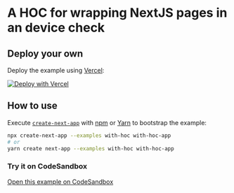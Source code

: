 # A HOC for wrapping NextJS pages in an device check

## Deploy your own

Deploy the example using [Vercel](https://vercel.com):

[![Deploy with Vercel](https://vercel.com/button)](https://vercel.com/import/project?template=https://github.com/vercel/next.js/tree/canary/examples/hello-world)

## How to use

Execute [`create-next-app`](https://github.com/vercel/next.js/tree/canary/packages/create-next-app) with [npm](https://docs.npmjs.com/cli/init) or [Yarn](https://yarnpkg.com/lang/en/docs/cli/create/) to bootstrap the example:

```bash
npx create-next-app --examples with-hoc with-hoc-app
# or
yarn create next-app --examples with-hoc with-hoc-app
```

### Try it on CodeSandbox

[Open this example on CodeSandbox](https://codesandbox.io/s/with-hoc-hlv6r)
